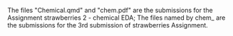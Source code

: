 The files "Chemical.qmd" and "chem.pdf" are the submissions for the Assignment strawberries 2 - chemical EDA;
The files named by chem_ are the submissions for the 3rd submission of strawberries Assignment.
